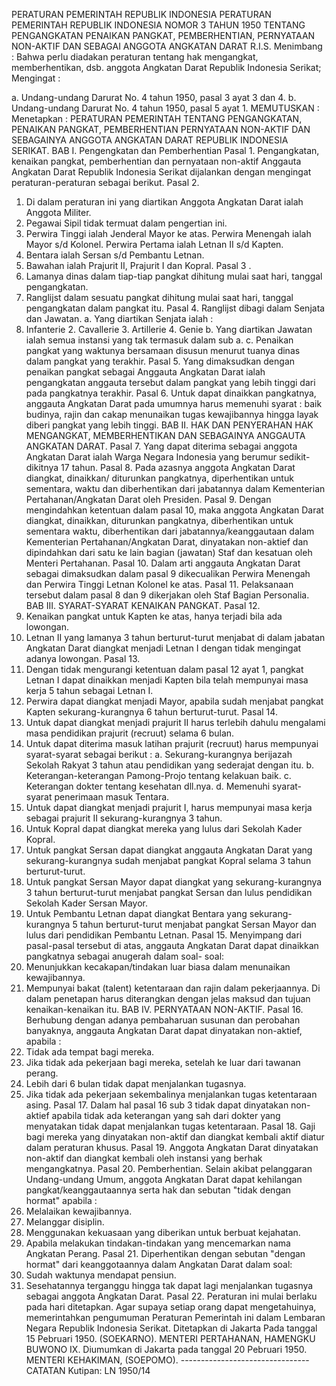  PERATURAN PEMERINTAH REPUBLIK INDONESIA PERATURAN PEMERINTAH REPUBLIK INDONESIA NOMOR 3 TAHUN 1950 TENTANG PENGANGKATAN PENAIKAN PANGKAT, PEMBERHENTIAN, PERNYATAAN NON-AKTIF DAN SEBAGAI ANGGOTA ANGKATAN DARAT R.I.S.
Menimbang :
 Bahwa perlu diadakan peraturan tentang hak mengangkat, memberhentikan, dsb. anggota Angkatan Darat Republik Indonesia Serikat;
Mengingat :

a. Undang-undang Darurat No. 4 tahun 1950, pasal 3 ayat 3 dan 4.
b. Undang-undang Darurat No. 4 tahun 1950, pasal 5 ayat 1.
MEMUTUSKAN :
 Menetapkan : PERATURAN PEMERINTAH TENTANG PENGANGKATAN, PENAIKAN PANGKAT, PEMBERHENTIAN PERNYATAAN NON-AKTIF DAN SEBAGAINYA ANGGOTA ANGKATAN DARAT REPUBLIK INDONESIA SERIKAT. BAB I. Pengengkatan dan Pemberhentian Pasal 1. Pengangkatan, kenaikan pangkat, pemberhentian dan pernyataan non-aktif Anggauta Angkatan Darat Republik Indonesia Serikat dijalankan dengan mengingat peraturan-peraturan sebagai berikut. Pasal 2.
1. Di dalam peraturan ini yang diartikan Anggota Angkatan Darat ialah Anggota Militer.
2. Pegawai Sipil tidak termuat dalam pengertian ini.
3. Perwira Tinggi ialah Jenderal Mayor ke atas. Perwira Menengah ialah Mayor s/d Kolonel. Perwira Pertama ialah Letnan II s/d Kapten.
4. Bentara ialah Sersan s/d Pembantu Letnan.
5. Bawahan ialah Prajurit II, Prajurit I dan Kopral. Pasal 3 .
1. Lamanya dinas dalam tiap-tiap pangkat dihitung mulai saat hari, tanggal pengangkatan.
2. Ranglijst dalam sesuatu pangkat dihitung mulai saat hari, tanggal pengangkatan dalam pangkat itu. Pasal 4. Ranglijst dibagi dalam Senjata dan Jawatan. a. Yang diartikan Senjata ialah :
1. Infanterie 2. Cavallerie 3. Artillerie 4. Genie b. Yang diartikan Jawatan ialah semua instansi yang tak termasuk dalam sub a.
c. Penaikan pangkat yang waktunya bersamaan disusun menurut tuanya dinas dalam pangkat yang terakhir. Pasal 5. Yang dimaksudkan dengan penaikan pangkat sebagai Anggauta Angkatan Darat ialah pengangkatan anggauta tersebut dalam pangkat yang lebih tinggi dari pada pangkatnya terakhir. Pasal 6. Untuk dapat dinaikkan pangkatnya, anggauta Angkatan Darat pada umumnya harus memenuhi syarat : baik budinya, rajin dan cakap menunaikan tugas kewajibannya hingga layak diberi pangkat yang lebih tinggi. BAB II. HAK DAN PENYERAHAN HAK MENGANGKAT, MEMBERHENTIKAN DAN SEBAGAINYA ANGGAUTA ANGKATAN DARAT. Pasal 7. Yang dapat diterima sebagai anggota Angkatan Darat ialah Warga Negara Indonesia yang berumur sedikit-dikitnya 17 tahun. Pasal 8. Pada azasnya anggota Angkatan Darat diangkat, dinaikkan/ diturunkan pangkatnya, diperhentikan untuk sementara, waktu dan diberhentikan dari jabatannya dalam Kementerian Pertahanan/Angkatan Darat oleh Presiden. Pasal 9. Dengan mengindahkan ketentuan dalam pasal 10, maka anggota Angkatan Darat diangkat, dinaikkan, diturunkan pangkatnya, diberhentikan untuk sementara waktu, diberhentikan dari jabatannya/keanggautaan dalam Kementerian Pertahanan/Angkatan Darat, dinyatakan non-aktief dan dipindahkan dari satu ke lain bagian (jawatan) Staf dan kesatuan oleh Menteri Pertahanan. Pasal 10. Dalam arti anggauta Angkatan Darat sebagai dimaksudkan dalam pasal 9 dikecualikan Perwira Menengah dan Perwira Tinggi Letnan Kolonel ke atas. Pasal 11. Pelaksanaan tersebut dalam pasal 8 dan 9 dikerjakan oleh Staf Bagian Personalia. BAB III. SYARAT-SYARAT KENAIKAN PANGKAT. Pasal 12.
1. Kenaikan pangkat untuk Kapten ke atas, hanya terjadi bila ada lowongan.
2. Letnan II yang lamanya 3 tahun berturut-turut menjabat di dalam jabatan Angkatan Darat diangkat menjadi Letnan I dengan tidak mengingat adanya lowongan. Pasal 13.
1. Dengan tidak mengurangi ketentuan dalam pasal 12 ayat 1, pangkat Letnan I dapat dinaikkan menjadi Kapten bila telah mempunyai masa kerja 5 tahun sebagai Letnan I.
2. Perwira dapat diangkat menjadi Mayor, apabila sudah menjabat pangkat Kapten sekurang-kurangnya 6 tahun berturut-turut. Pasal 14.
1. Untuk dapat diangkat menjadi prajurit II harus terlebih dahulu mengalami masa pendidikan prajurit (recruut) selama 6 bulan.
2. Untuk dapat diterima masuk latihan prajurit (recruut) harus mempunyai syarat-syarat sebagai berikut :
a. Sekurang-kurangnya berijazah Sekolah Rakyat 3 tahun atau pendidikan yang sederajat dengan itu.
b. Keterangan-keterangan Pamong-Projo tentang kelakuan baik.
c. Keterangan dokter tentang kesehatan dll.nya.
d. Memenuhi syarat-syarat penerimaan masuk Tentara.
3. Untuk dapat diangkat menjadi prajurit I, harus mempunyai masa kerja sebagai prajurit II sekurang-kurangnya 3 tahun.
4. Untuk Kopral dapat diangkat mereka yang lulus dari Sekolah Kader Kopral.
5. Untuk pangkat Sersan dapat diangkat anggauta Angkatan Darat yang sekurang-kurangnya sudah menjabat pangkat Kopral selama 3 tahun berturut-turut.
6. Untuk pangkat Sersan Mayor dapat diangkat yang sekurang-kurangnya 3 tahun berturut-turut menjabat pangkat Sersan dan lulus pendidikan Sekolah Kader Sersan Mayor.
7. Untuk Pembantu Letnan dapat diangkat Bentara yang sekurang-kurangnya 5 tahun berturut-turut menjabat pangkat Sersan Mayor dan lulus dari pendidikan Pembantu Letnan. Pasal 15. Menyimpang dari pasal-pasal tersebut di atas, anggauta Angkatan Darat dapat dinaikkan pangkatnya sebagai anugerah dalam soal- soal:
1. Menunjukkan kecakapan/tindakan luar biasa dalam menunaikan kewajibannya.
2. Mempunyai bakat (talent) ketentaraan dan rajin dalam pekerjaannya. Di dalam penetapan harus diterangkan dengan jelas maksud dan tujuan kenaikan-kenaikan itu. BAB IV. PERNYATAAN NON-AKTIF. Pasal 16. Berhubung dengan adanya pembaharuan susunan dan perobahan banyaknya, anggauta Angkatan Darat dapat dinyatakan non-aktief, apabila :
1. Tidak ada tempat bagi mereka.
2. Jika tidak ada pekerjaan bagi mereka, setelah ke luar dari tawanan perang.
3. Lebih dari 6 bulan tidak dapat menjalankan tugasnya.
4. Jika tidak ada pekerjaan sekembalinya menjalankan tugas ketentaraan asing. Pasal 17. Dalam hal pasal 16 sub 3 tidak dapat dinyatakan non-aktief apabila tidak ada keterangan yang sah dari dokter yang menyatakan tidak dapat menjalankan tugas ketentaraan. Pasal 18. Gaji bagi mereka yang dinyatakan non-aktif dan diangkat kembali aktif diatur dalam peraturan khusus. Pasal 19. Anggota Angkatan Darat dinyatakan non-aktif dan diangkat kembali oleh instansi yang berhak mengangkatnya. Pasal 20. Pemberhentian. Selain akibat pelanggaran Undang-undang Umum, anggota Angkatan Darat dapat kehilangan pangkat/keanggautaannya serta hak dan sebutan "tidak dengan hormat" apabila :
1. Melalaikan kewajibannya.
2. Melanggar disiplin.
3. Menggunakan kekuasaan yang diberikan untuk berbuat kejahatan.
4. Apabila melakukan tindakan-tindakan yang mencemarkan nama Angkatan Perang. Pasal 21. Diperhentikan dengan sebutan "dengan hormat" dari keanggotaannya dalam Angkatan Darat dalam soal:
1. Sudah waktunya mendapat pensiun.
2. Sesehatannya terganggu hingga tak dapat lagi menjalankan tugasnya sebagai anggota Angkatan Darat. Pasal 22. Peraturan ini mulai berlaku pada hari ditetapkan. Agar supaya setiap orang dapat mengetahuinya, memerintahkan pengumuman Peraturan Pemerintah ini dalam Lembaran Negara Republik Indonesia Serikat. Ditetapkan di Jakarta Pada tanggal 15 Pebruari 1950. (SOEKARNO). MENTERI PERTAHANAN, HAMENGKU BUWONO IX. Diumumkan di Jakarta pada tanggal 20 Pebruari 1950. MENTERI KEHAKIMAN, (SOEPOMO). -------------------------------- CATATAN Kutipan: LN 1950/14